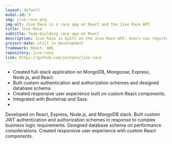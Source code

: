 ```yaml
---
layout: default
modal-id: 5
img: jive-race.png
img-alt: Jive Race is a race app on React and the Jive Race API
title: Jive Race
subtitle: Team-building race app on React
description: Jive Race is built on the Jive Race API. Users can register for races and create and build teams of runners. Responsive design on custom-built React components.
project-date: still in development
framework: React, AWS
repository: jive-race
link: https://github.com/jestann/jive-race 
---
```


- Created full-stack application on MongoDB, Mongoose, Express, Node.js, and React.
- Built custom authentication and authorization schemes and designed database schema.
- Created responsive user experience built on custom React components.
- Integrated with Bootstrap and Sass.
- 
Developed on React, Express, Node.js, and MongoDB stack.
Built custom JWT authentication and authorization schemes in response to complex business logic requirements.
Designed database schema on performance considerations.
Created responsive user experience with custom React components.

